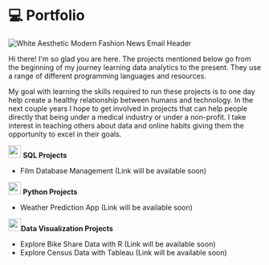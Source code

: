 # 💻 Portfolio

![White Aesthetic Modern Fashion News Email Header](https://github.com/user-attachments/assets/a2089817-972e-48f4-90c6-d83d0bdc109e)

<p>
Hi there! I'm so glad you are here. The projects mentioned below go from the beginning of my journey learning data analytics to the present. They use a range of different programming languages and resources. 

My goal with learning the skills required to run these projects is to one day help create a healthy relationship between humans and technology. In the next couple years I hope to get involved in projects that can help people directly that being under a medical industry or under a non-profit. I take interest in teaching others about data and online habits giving them the opportunity to excel in their goals.

</p>


<p><img src="https://cdn.jsdelivr.net/gh/devicons/devicon@latest/icons/azuresqldatabase/azuresqldatabase-original.svg" width="25" height="25" /> <b>SQL Projects</b></p>
<ul>
  <li>Film Database Management (Link will be available soon)</li>
</ul>

<p><img src="https://cdn.jsdelivr.net/gh/devicons/devicon@latest/icons/python/python-original.svg" width="25" height="25"/> <b>Python Projects</b></p>
<ul>
  <li>Weather Prediction App (Link will be available soon)</li>
</ul>

<p><img src="https://cdn.jsdelivr.net/gh/devicons/devicon@latest/icons/r/r-original.svg" width="25" height="25" /><b>Data Visualization Projects</b></p>
<ul>
  <li>Explore Bike Share Data with R (Link will be available soon)</li>
  <li>Explore Census Data with Tableau (Link will be available soon)</li>
</ul>
